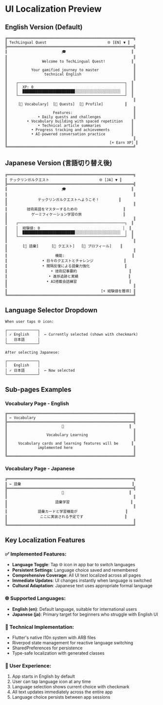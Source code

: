 # UI Localization Preview

## English Version (Default)
```
╔══════════════════════════════════════════════════════════╗
║ TechLingual Quest                            🌐 [EN] ▼ ║
╠══════════════════════════════════════════════════════════╣
║                         🎓                              ║
║                                                          ║
║                Welcome to TechLingual Quest!            ║
║                                                          ║
║           Your gamified journey to master                ║
║                 technical English                        ║
║                                                          ║
║    ┌─────────────────────────────────────────────────┐  ║
║    │  XP: 0                                          │  ║
║    │  ████████████████████████░░░░░░░░░░░░░░░░░░░░░  │  ║
║    └─────────────────────────────────────────────────┘  ║
║                                                          ║
║     [📖 Vocabulary]  [🏴 Quests]  [👤 Profile]          ║
║                                                          ║
║                     Features:                            ║
║              • Daily quests and challenges               ║
║         • Vocabulary building with spaced repetition    ║
║              • Technical article summaries              ║
║           • Progress tracking and achievements          ║
║           • AI-powered conversation practice            ║
║                                                          ║
║                                               [+ Earn XP] ║
╚══════════════════════════════════════════════════════════╝
```

## Japanese Version (言語切り替え後)
```
╔══════════════════════════════════════════════════════════╗
║ テックリンガルクエスト                       🌐 [JA] ▼ ║
╠══════════════════════════════════════════════════════════╣
║                         🎓                              ║
║                                                          ║
║              テックリンガルクエストへようこそ！         ║
║                                                          ║
║         技術英語をマスターするための                     ║
║           ゲーミフィケーション学習の旅                   ║
║                                                          ║
║    ┌─────────────────────────────────────────────────┐  ║
║    │  経験値: 0                                      │  ║
║    │  ████████████████████████░░░░░░░░░░░░░░░░░░░░░  │  ║
║    └─────────────────────────────────────────────────┘  ║
║                                                          ║
║       [📖 語彙]      [🏴 クエスト]   [👤 プロフィール]    ║
║                                                          ║
║                      機能:                               ║
║                • 日々のクエストとチャレンジ              ║
║                • 間隔反復による語彙力強化                ║
║                    • 技術記事要約                        ║
║                   • 進捗追跡と実績                       ║
║                  • AI搭載会話練習                        ║
║                                                          ║
║                                           [+ 経験値を獲得] ║
╚══════════════════════════════════════════════════════════╝
```

## Language Selector Dropdown
```
When user taps 🌐 icon:

┌──────────────┐
│ ✓ English    │  ← Currently selected (shown with checkmark)
│   日本語      │
└──────────────┘

After selecting Japanese:

┌──────────────┐
│   English    │
│ ✓ 日本語      │  ← Now selected
└──────────────┘
```

## Sub-pages Examples

### Vocabulary Page - English
```
╔══════════════════════════════════════════════════════════╗
║ ← Vocabulary                                             ║
╠══════════════════════════════════════════════════════════╣
║                         📖                              ║
║                                                          ║
║                  Vocabulary Learning                     ║
║                                                          ║
║     Vocabulary cards and learning features will be      ║
║              implemented here                            ║
║                                                          ║
╚══════════════════════════════════════════════════════════╝
```

### Vocabulary Page - Japanese
```
╔══════════════════════════════════════════════════════════╗
║ ← 語彙                                                   ║
╠══════════════════════════════════════════════════════════╣
║                         📖                              ║
║                                                          ║
║                      語彙学習                            ║
║                                                          ║
║              語彙カードと学習機能が                      ║
║               ここに実装される予定です                   ║
║                                                          ║
╚══════════════════════════════════════════════════════════╝
```

## Key Localization Features

### ✅ Implemented Features:
- **Language Toggle**: Tap 🌐 icon in app bar to switch languages
- **Persistent Settings**: Language choice saved and remembered
- **Comprehensive Coverage**: All UI text localized across all pages
- **Immediate Updates**: UI changes instantly when language is switched
- **Cultural Adaptation**: Japanese text uses appropriate formal language

### 🌐 Supported Languages:
- **English (en)**: Default language, suitable for international users
- **Japanese (ja)**: Primary target for beginners who struggle with English UI

### 🔧 Technical Implementation:
- Flutter's native l10n system with ARB files
- Riverpod state management for reactive language switching
- SharedPreferences for persistence
- Type-safe localization with generated classes

### 📱 User Experience:
1. App starts in English by default
2. User can tap language icon at any time
3. Language selection shows current choice with checkmark
4. All text updates immediately across the entire app
5. Language choice persists between app sessions